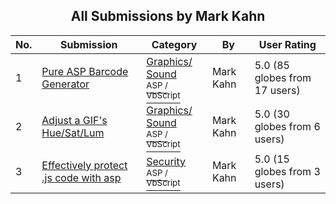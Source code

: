 ﻿<div align="center">

## All Submissions by Mark Kahn

</div>

No.  | Submission | Category | By   | User Rating
---- | ---------- | -------- | ---- | -----------
1 | [Pure ASP Barcode Generator<br />](https://github.com/Planet-Source-Code/mark-kahn-pure-asp-barcode-generator__4-8383) | [Graphics/ Sound<br /><sup>ASP / VbScript</sup>](../ByCategory/graphics-sound__4-15.md) | Mark Kahn | 5.0 (85 globes from 17 users)
2 | [Adjust a GIF's Hue/Sat/Lum<br />](https://github.com/Planet-Source-Code/mark-kahn-adjust-a-gif-s-hue-sat-lum__4-8626) | [Graphics/ Sound<br /><sup>ASP / VbScript</sup>](../ByCategory/graphics-sound__4-15.md) | Mark Kahn | 5.0 (30 globes from 6 users)
3 | [Effectively protect \.js code with asp<br />](https://github.com/Planet-Source-Code/mark-kahn-effectively-protect-js-code-with-asp__4-8544) | [Security<br /><sup>ASP / VbScript</sup>](../ByCategory/security__4-14.md) | Mark Kahn | 5.0 (15 globes from 3 users)

